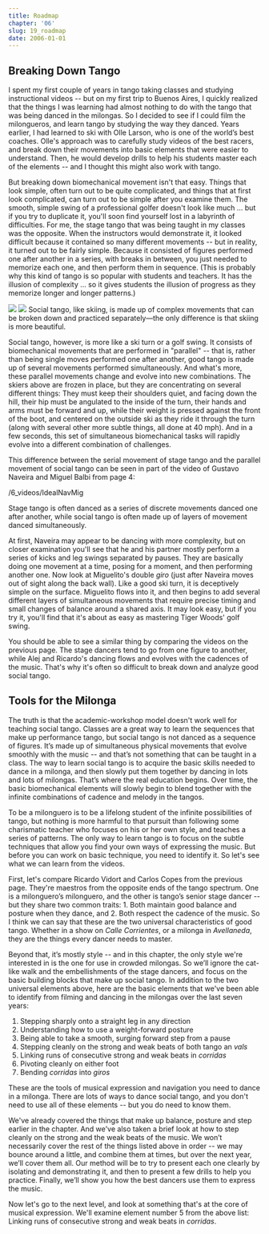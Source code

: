 ```yaml
---
title: Roadmap
chapter: '06'
slug: 19_roadmap
date: 2006-01-01
---
```


## Breaking Down Tango

I spent my first couple of years in tango taking classes and studying instructional videos -- but on my first trip to Buenos Aires, I quickly realized that the things I was learning had almost nothing to do with the tango that was being danced in the milongas. So I decided to see if I could film the milongueros, and learn tango by studying the way they danced. Years earlier, I had learned to ski with Olle Larson, who is one of the world’s best coaches. Olle's approach was to carefully study videos of the best racers, and break down their movements into basic elements that were easier to understand. Then, he would develop drills to help his students master each of the elements -- and I thought this might also work with tango.

But breaking down biomechanical movement isn't that easy. Things that look simple, often turn out to be quite complicated, and things that at first look complicated, can turn out to be simple after you examine them. The smooth, simple swing of a professional golfer doesn't look like much ... but if you try to duplicate it, you'll soon find yourself lost in a labyrinth of difficulties. For me, the stage tango that was being taught in my classes was the opposite. When the instructors would demonstrate it, it looked difficult because it contained so many different movements -- but in reality, it turned out to be fairly simple. Because it consisted of figures performed one after another in a series, with breaks in between, you just needed to memorize each one, and then perform them in sequence. (This is probably why this kind of tango is so popular with students and teachers. It has the illusion of complexity ... so it gives students the illusion of progress as they memorize longer and longer patterns.)

![](/6_pics/photos/tomba4W.jpg)
![](/6_pics/photos/skierW.jpg)
Social tango, like skiing, is made up of complex movements that can be broken down
and practiced separately—the only difference is that skiing is more beautiful.

Social tango, however, is more like a ski turn or a golf swing. It consists of biomechanical movements that are performed in "parallel" -- that is, rather than being single moves performed one after another, good tango is made up of several movements performed simultaneously. And what's more, these parallel movements change and evolve into new combinations. The skiers above are frozen in place, but they are concentrating on several different things: They must keep their shoulders quiet, and facing down the hill, their hip must be angulated to the inside of the turn, their hands and arms must be forward and up, while their weight is pressed against the front of the boot, and centered on the outside ski as they ride it through the turn (along with several other more subtle things, all done at 40 mph). And in a few seconds, this set of simultaneous biomechanical tasks will rapidly evolve into a different combination of challenges.

This difference between the serial movement of stage tango and the parallel movement of social tango can be seen in part of the video of Gustavo Naveira and Miguel Balbi from page 4:

/6_videos/IdealNavMig

Stage tango is often danced as a series of discrete movements danced one after another,
while social tango is often made up of layers of movement danced simultaneously.

At first, Naveira may appear to be dancing with more complexity, but on closer examination you'll see that he and his partner mostly perform a series of kicks and leg swings separated by pauses. They are basically doing one movement at a time, posing for a moment, and then performing another one. Now look at Miguelito's double _giro_ (just after Naveira moves out of sight along the back wall). Like a good ski turn, it is deceptively simple on the surface. Miguelito flows into it, and then begins to add several different layers of simultaneous movements that require precise timing and small changes of balance around a shared axis. It may look easy, but if you try it, you'll find that it's about as easy as mastering Tiger Woods' golf swing.

You should be able to see a similar thing by comparing the videos on the previous page. The stage dancers tend to go from one figure to another, while Alej and Ricardo's dancing flows and evolves with the cadences of the music. That's why it's often so difficult to break down and analyze good social tango.

## Tools for the Milonga

The truth is that the academic-workshop model doesn't work well for teaching social tango. Classes are a great way to learn the sequences that make up performance tango, but social tango is not danced as a sequence of figures. It’s made up of simultaneous physical movements that evolve smoothly with the music -- and that’s not something that can be taught in a class. The way to learn social tango is to acquire the basic skills needed to dance in a milonga, and then slowly put them together by dancing in lots and lots of milongas. That’s where the real education begins. Over time, the basic biomechanical elements will slowly begin to blend together with the infinite combinations of cadence and melody in the tangos.

To be a milonguero is to be a lifelong student of the infinite possibilities of tango, but nothing is more harmful to that pursuit than following some charismatic teacher who focuses on his or her own style, and teaches a series of patterns. The only way to learn tango is to focus on the subtle techniques that allow you find your own ways of expressing the music. But before you can work on basic technique, you need to identify it. So let's see what we can learn from the videos.

First, let's compare Ricardo Vidort and Carlos Copes from the previous page. They're maestros from the opposite ends of the tango spectrum. One is a milonguero’s milonguero, and the other is tango’s senior stage dancer -- but they share two common traits: 1. Both maintain good balance and posture when they dance, and 2. Both respect the cadence of the music. So I think we can say that these are the two universal characteristics of good tango. Whether in a show on _Calle Corrientes_, or a milonga in _Avellaneda_, they are the things every dancer needs to master.

Beyond that, it’s mostly style -- and in this chapter, the only style we're interested in is the one for use in crowded milongas. So we’ll ignore the cat-like walk and the embellishments of the stage dancers, and focus on the basic building blocks that make up social tango. In addition to the two universal elements above, here are the basic elements that we've been able to identify from filming and dancing in the milongas over the last seven years:

1. Stepping sharply onto a straight leg in any direction
2. Understanding how to use a weight-forward posture
3. Being able to take a smooth, surging forward step from a pause
4. Stepping cleanly on the strong and weak beats of both tango an _vals_
5. Linking runs of consecutive strong and weak beats in _corridas_
6. Pivoting cleanly on either foot
7. Bending _corridas_ into _giros_

These are the tools of musical expression and navigation you need to dance in a milonga. There are lots of ways to dance social tango, and you don't need to use all of these elements -- but you do need to know them.

We've already covered the things that make up balance, posture and step earlier in the chapter. And we've also taken a brief look at how to step cleanly on the strong and the weak beats of the music. We won’t necessarily cover the rest of the things listed above in order -- we may bounce around a little, and combine them at times, but over the next year, we’ll cover them all. Our method will be to try to present each one clearly by isolating and demonstrating it, and then to present a few drills to help you practice. Finally, we’ll show you how the best dancers use them to express the music.

Now let's go to the next level, and look at something that's at the core of musical expression. We'll examine element number 5 from the above list: Linking runs of consecutive strong and weak beats in _corridas_.
